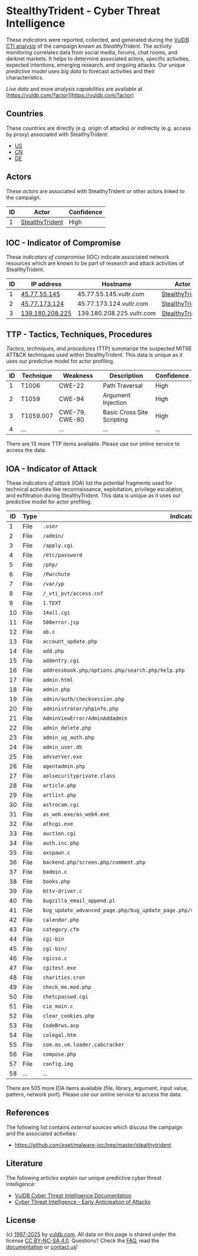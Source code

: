 # StealthyTrident - Cyber Threat Intelligence

These _indicators_ were reported, collected, and generated during the [VulDB CTI analysis](https://vuldb.com/?kb.cti) of the campaign known as _StealthyTrident_. The _activity monitoring_ correlates data from social media, forums, chat rooms, and darknet markets. It helps to determine associated actors, specific activities, expected intentions, emerging research, and ongoing attacks. Our unique _predictive model_ uses _big data_ to forecast activities and their characteristics.

_Live data_ and more _analysis capabilities_ are available at [https://vuldb.com/?actor](https://vuldb.com/?actor)

## Countries

These _countries_ are directly (e.g. origin of attacks) or indirectly (e.g. access by proxy) associated with StealthyTrident:

* [US](https://vuldb.com/?country.us)
* [CN](https://vuldb.com/?country.cn)
* [DE](https://vuldb.com/?country.de)

## Actors

These _actors_ are associated with StealthyTrident or other actors linked to the campaign.

ID | Actor | Confidence
-- | ----- | ----------
1 | [StealthyTrident](https://vuldb.com/?actor.stealthytrident) | High

## IOC - Indicator of Compromise

These _indicators of compromise_ (IOC) indicate associated network resources which are known to be part of research and attack activities of StealthyTrident.

ID | IP address | Hostname | Actor | Confidence
-- | ---------- | -------- | ----- | ----------
1 | [45.77.55.145](https://vuldb.com/?ip.45.77.55.145) | 45.77.55.145.vultr.com | [StealthyTrident](https://vuldb.com/?actor.stealthytrident) | Medium
2 | [45.77.173.124](https://vuldb.com/?ip.45.77.173.124) | 45.77.173.124.vultr.com | [StealthyTrident](https://vuldb.com/?actor.stealthytrident) | Medium
3 | [139.180.208.225](https://vuldb.com/?ip.139.180.208.225) | 139.180.208.225.vultr.com | [StealthyTrident](https://vuldb.com/?actor.stealthytrident) | Medium

## TTP - Tactics, Techniques, Procedures

_Tactics, techniques, and procedures_ (TTP) summarize the suspected MITRE ATT&CK techniques used within StealthyTrident. This data is unique as it uses our predictive model for actor profiling.

ID | Technique | Weakness | Description | Confidence
-- | --------- | -------- | ----------- | ----------
1 | T1006 | CWE-22 | Path Traversal | High
2 | T1059 | CWE-94 | Argument Injection | High
3 | T1059.007 | CWE-79, CWE-80 | Basic Cross Site Scripting | High
4 | ... | ... | ... | ...

There are 13 more TTP items available. Please use our online service to access the data.

## IOA - Indicator of Attack

These _indicators of attack_ (IOA) list the potential fragments used for technical activities like reconnaissance, exploitation, privilege escalation, and exfiltration during StealthyTrident. This data is unique as it uses our predictive model for actor profiling.

ID | Type | Indicator | Confidence
-- | ---- | --------- | ----------
1 | File | `.user` | Low
2 | File | `/admin/` | Low
3 | File | `/apply.cgi` | Medium
4 | File | `/etc/password` | High
5 | File | `/php/` | Low
6 | File | `/Pwrchute` | Medium
7 | File | `/var/yp` | Low
8 | File | `/_vti_pvt/access.cnf` | High
9 | File | `1.TEXT` | Low
10 | File | `14all.cgi` | Medium
11 | File | `500error.jsp` | Medium
12 | File | `ab.c` | Low
13 | File | `account_update.php` | High
14 | File | `add.php` | Low
15 | File | `addentry.cgi` | Medium
16 | File | `addressbook.php/options.php/search.php/help.php` | High
17 | File | `admin.html` | Medium
18 | File | `admin.php` | Medium
19 | File | `admin/auth/checksession.php` | High
20 | File | `administrator/phpinfo.php` | High
21 | File | `AdminViewError/AdminAddadmin` | High
22 | File | `admin_delete.php` | High
23 | File | `admin_ug_auth.php` | High
24 | File | `admin_user.db` | High
25 | File | `advserver.exe` | High
26 | File | `agentadmin.php` | High
27 | File | `aolsecurityprivate.class` | High
28 | File | `article.php` | Medium
29 | File | `artlist.php` | Medium
30 | File | `astrocam.cgi` | Medium
31 | File | `as_web.exe/as_web4.exe` | High
32 | File | `athcgi.exe` | Medium
33 | File | `auction.cgi` | Medium
34 | File | `auth.inc.php` | Medium
35 | File | `axspawn.c` | Medium
36 | File | `backend.php/screen.php/comment.php` | High
37 | File | `badmin.c` | Medium
38 | File | `books.php` | Medium
39 | File | `bttv-driver.c` | High
40 | File | `bugzilla_email_append.pl` | High
41 | File | `bug_update_advanced_page.php/bug_update_page.php/view_bug_advanced_page.php/view_bug_page.php` | High
42 | File | `calendar.php` | Medium
43 | File | `category.cfm` | Medium
44 | File | `cgi-bin` | Low
45 | File | `cgi-bin/` | Medium
46 | File | `cgicso.c` | Medium
47 | File | `cgitest.exe` | Medium
48 | File | `charities.cron` | High
49 | File | `check_me.mod.php` | High
50 | File | `chetcpasswd.cgi` | High
51 | File | `cio_main.c` | Medium
52 | File | `clear_cookies.php` | High
53 | File | `CodeBrws.asp` | Medium
54 | File | `colegal.htm` | Medium
55 | File | `com.ms.vm.loader.cabcracker` | High
56 | File | `compose.php` | Medium
57 | File | `config.img` | Medium
58 | ... | ... | ...

There are 505 more IOA items available (file, library, argument, input value, pattern, network port). Please use our online service to access the data.

## References

The following list contains _external sources_ which discuss the campaign and the associated activities:

* https://github.com/eset/malware-ioc/tree/master/stealthytrident

## Literature

The following _articles_ explain our unique predictive cyber threat intelligence:

* [VulDB Cyber Threat Intelligence Documentation](https://vuldb.com/?kb.cti)
* [Cyber Threat Intelligence - Early Anticipation of Attacks](https://www.scip.ch/en/?labs.20201022)

## License

(c) [1997-2025](https://vuldb.com/?kb.changelog) by [vuldb.com](https://vuldb.com/?kb.about). All data on this page is shared under the license [CC BY-NC-SA 4.0](https://creativecommons.org/licenses/by-nc-sa/4.0/). Questions? Check the [FAQ](https://vuldb.com/?kb.faq), read the [documentation](https://vuldb.com/?kb) or [contact us](https://vuldb.com/?contact)!
